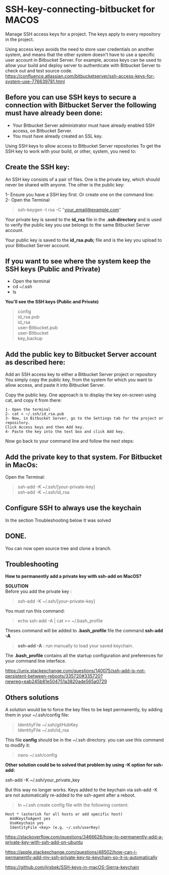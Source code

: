 # SSH-key-connecting-bitbucket for MACOS
Manage SSH access keys for a project. The keys apply to every repository in the project.

Using access keys avoids the need to store user credentials on another system, and means that the other system doesn't have to use a specific user account in Bitbucket Server. For example, access keys can be used to allow your build and deploy server to authenticate with Bitbucket Server to check out and test source code.
https://confluence.atlassian.com/bitbucketserver/ssh-access-keys-for-system-use-776639781.html

Before you can use SSH keys to secure a connection with Bitbucket Server the following must have already been done: 
-
- Your Bitbucket Server administrator must have already enabled SSH access, on Bitbucket Server.
- You must have already created an SSL key.

Using SSH keys to allow access to Bitbucket Server repositories
To get the SSH key to work with your build, or other, system, you need to:

Create the SSH key:
  -  
  An SSH key consists of a pair of files. One is the private key, which should never be shared with anyone. The other is the public key:
  
1- Ensure you have a SSH key first. Or create one on the command line:\
2- Open the Terminal
> ssh-keygen -t rsa -C "your_email@example.com"

Your private key is saved to the **id_rsa** file in the **.ssh directory** and is used to verify the public key you use belongs to the same Bitbucket Server account.

Your public key is saved to the **id_rsa.pub;** file and is the key you upload to your Bitbucket Server account.


If you want to see where the system keep the SSH keys (Public and Private)
-
- Open the terminal
- cd ~/.ssh
- ls

**You'll see the SSH keys (Public and Private)**
> config\
> id_rsa.pub\
> id_rsa\
> user-Bitbucket.pub\
> user-Bitbucket\
> key_backup

Add the public key to Bitbucket Server account as described here:
  -    
Add an SSH access key to either a Bitbucket Server project or repository
You simply copy the public key, from the system for which you want to allow access, and paste it into Bitbucket Server.

Copy the public key. One approach is to display the key on-screen using cat, and copy it from there:

```
1- Open the terminal
2- cat < ~/.ssh/id_rsa.pub  
3- Now, in Bitbucket Server, go to the Settings tab for the project or repository.
Click Access keys and then Add key.
4- Paste the key into the text box and click Add key.
```
Now go back to your command line and follow the next steps:

Add the private key to that system. For Bitbucket in MacOs:
  -  
  Open the Terminal:
> ssh-add -K ~/.ssh/[your-private-key]  
> ssh-add -K ~/.ssh/id_rsa

Configure SSH to always use the keychain
-
In the section Troubleshooting below It was solved

DONE.
-
You can now open source tree and clone a branch.

Troubleshooting
  -
**How to permanently add a private key with ssh-add on MacOS?**

**SOLUTION**\
Before you add the private key : 

> ssh-add -K ~/.ssh/[your-private-key]

You must run this command:

> echo ssh-add -A | cat >> ~/.bash_profile

Theses command will be added to **.bash_profile** file the command **ssh-add -A**
> **ssh-add -A** : run manually to load your saved keychain.

The **.bash_profile** contains all the startup configuration and preferences for your command line interface. 

https://unix.stackexchange.com/questions/140075/ssh-add-is-not-persistent-between-reboots/335720#335720?newreg=eab245b81e504751a3820ade565a0729

Others solutions
-

A solution would be to force the key files to be kept permanently, by adding them in your ~/.ssh/config file:

> IdentityFile ~/.ssh/gitHubKey\
> IdentityFile ~/.ssh/id_rsa

This file **config** should be in the ~/.ssh directory.
you can use this command to modify it:

> nano ~/.ssh/config

**Other solution could be to solved that problem by using -K option for ssh-add:**

ssh-add -K ~/.ssh/your_private_key

But this way no longer works. Keys added to the keychain via ssh-add -K are not automatically re-added to the ssh-agent after a reboot.

> In ~/.ssh create config file with the following content:

```
Host * (asterisk for all hosts or add specific host)
  AddKeysToAgent yes
  UseKeychain yes
  IdentityFile <key> (e.g. ~/.ssh/userKey)
```

https://stackoverflow.com/questions/3466626/how-to-permanently-add-a-private-key-with-ssh-add-on-ubuntu

https://apple.stackexchange.com/questions/48502/how-can-i-permanently-add-my-ssh-private-key-to-keychain-so-it-is-automatically

https://github.com/jirsbek/SSH-keys-in-macOS-Sierra-keychain
